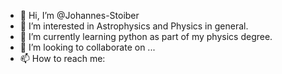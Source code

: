 - 👋 Hi, I’m @Johannes-Stoiber
- 👀 I’m interested in Astrophysics and Physics in general.
- 🌱 I’m currently learning python as part of my physics degree.
- 💞️ I’m looking to collaborate on ...
- 📫 How to reach me: 

<!---
Johannes-Stoiber/Johannes-Stoiber is a ✨ special ✨ repository because its `README.md` (this file) appears on your GitHub profile.
You can click the Preview link to take a look at your changes.
--->
